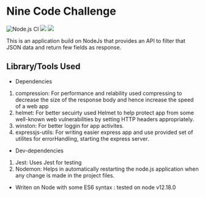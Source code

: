 # Nine Code Challenge
![Node.js CI](https://github.com/gauravshres/NineAPI/workflows/Node.js%20CI/badge.svg)
<a href="https://codeclimate.com/github/gauravshres/NineAPI/test_coverage"><img src="https://api.codeclimate.com/v1/badges/eff1539c18ee45de6b6e/test_coverage" /></a>
<a href="https://codeclimate.com/github/gauravshres/NineAPI/maintainability"><img src="https://api.codeclimate.com/v1/badges/eff1539c18ee45de6b6e/maintainability" /></a>

This is an application build on NodeJs that provides an API to filter that JSON data and return few fields as response.

## Library/Tools Used

- Dependencies

1. compression: For performance and relability used compressing to decrease the size of the response body and hence increase the speed of a web app
2. helmet: For better secuirty used Helmet to help protect app from some well-known web vulnerabilities by setting HTTP headers appropriately.
3. winston: For better loggin for app activites.
4. expressjs-utils: For writing easier express app and use provided set of utilites for errorHandling, starting the express server.

- Dev-dependencies

1. Jest: Uses Jest for testing
2. Nodemon: Helps in automatically restarting the node.js application when any change is made in the project files.

- Writen on Node with some ES6 syntax : tested on node v12.18.0
